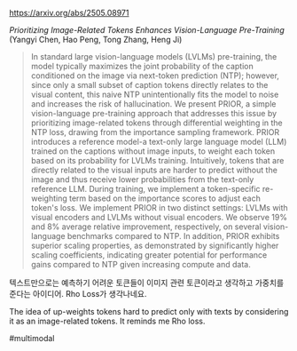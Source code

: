 https://arxiv.org/abs/2505.08971

*Prioritizing Image-Related Tokens Enhances Vision-Language Pre-Training* (Yangyi Chen, Hao Peng, Tong Zhang, Heng Ji)

> In standard large vision-language models (LVLMs) pre-training, the model typically maximizes the joint probability of the caption conditioned on the image via next-token prediction (NTP); however, since only a small subset of caption tokens directly relates to the visual content, this naive NTP unintentionally fits the model to noise and increases the risk of hallucination. We present PRIOR, a simple vision-language pre-training approach that addresses this issue by prioritizing image-related tokens through differential weighting in the NTP loss, drawing from the importance sampling framework. PRIOR introduces a reference model-a text-only large language model (LLM) trained on the captions without image inputs, to weight each token based on its probability for LVLMs training. Intuitively, tokens that are directly related to the visual inputs are harder to predict without the image and thus receive lower probabilities from the text-only reference LLM. During training, we implement a token-specific re-weighting term based on the importance scores to adjust each token's loss. We implement PRIOR in two distinct settings: LVLMs with visual encoders and LVLMs without visual encoders. We observe 19% and 8% average relative improvement, respectively, on several vision-language benchmarks compared to NTP. In addition, PRIOR exhibits superior scaling properties, as demonstrated by significantly higher scaling coefficients, indicating greater potential for performance gains compared to NTP given increasing compute and data.

텍스트만으로는 예측하기 어려운 토큰들이 이미지 관련 토큰이라고 생각하고 가중치를 준다는 아이디어. Rho Loss가 생각나네요.

<english>
The idea of up-weights tokens hard to predict only with texts by considering it as an image-related tokens. It reminds me Rho loss.
</english>

#multimodal 
